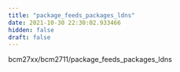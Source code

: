 ```yaml
---
title: "package_feeds_packages_ldns"
date: 2021-10-30 22:30:02.933466
hidden: false
draft: false
---
```


bcm27xx/bcm2711/package_feeds_packages_ldns

